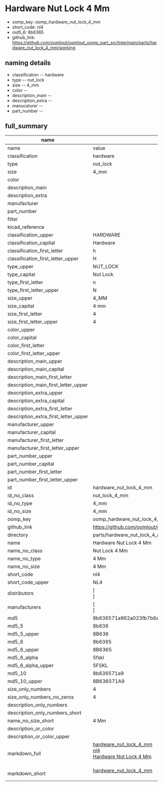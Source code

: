 # Hardware Nut Lock 4 Mm

  
* oomp_key: oomp_hardware_nut_lock_4_mm 
* short_code: nl4
* md5_6: 8b6365  
* github_link: https://github.com/oomlout/oomlout_oomp_part_src/tree/main/parts/hardware_nut_lock_4_mm/working  
## naming details
* classification -- hardware
* type -- nut_lock
* size -- 4_mm
* color -- 
* description_main -- 
* description_extra -- 
* manucaturer -- 
* part_number -- 





## full_summary
| name | value | 
| --- | --- | 
| name | value | 
| classification | hardware | 
| type | nut_lock | 
| size | 4_mm | 
| color |  | 
| description_main |  | 
| description_extra |  | 
| manufacturer |  | 
| part_number |  | 
| filter |  | 
| kicad_reference |  | 
| classification_upper | HARDWARE | 
| classification_capital | Hardware | 
| classification_first_letter | h | 
| classification_first_letter_upper | H | 
| type_upper | NUT_LOCK | 
| type_capital | Nut Lock | 
| type_first_letter | n | 
| type_first_letter_upper | N | 
| size_upper | 4_MM | 
| size_capital | 4 mm | 
| size_first_letter | 4 | 
| size_first_letter_upper | 4 | 
| color_upper |  | 
| color_capital |  | 
| color_first_letter |  | 
| color_first_letter_upper |  | 
| description_main_upper |  | 
| description_main_capital |  | 
| description_main_first_letter |  | 
| description_main_first_letter_upper |  | 
| description_extra_upper |  | 
| description_extra_capital |  | 
| description_extra_first_letter |  | 
| description_extra_first_letter_upper |  | 
| manufacturer_upper |  | 
| manufacturer_capital |  | 
| manufacturer_first_letter |  | 
| manufacturer_first_letter_upper |  | 
| part_number_upper |  | 
| part_number_capital |  | 
| part_number_first_letter |  | 
| part_number_first_letter_upper |  | 
| id | hardware_nut_lock_4_mm | 
| id_no_class | nut_lock_4_mm | 
| id_no_type | 4_mm | 
| id_no_size | 4_mm | 
| oomp_key | oomp_hardware_nut_lock_4_mm | 
| github_link | https://github.com/oomlout/oomlout_oomp_part_src/tree/main/parts/hardware_nut_lock_4_mm/working | 
| directory | parts/hardware_nut_lock_4_mm | 
| name | Hardware Nut Lock 4 Mm | 
| name_no_class | Nut Lock 4 Mm | 
| name_no_type | 4 Mm | 
| name_no_size | 4 Mm | 
| short_code | nl4 | 
| short_code_upper | NL4 | 
| distributors | [<br>] | 
| manufacturers | [<br>] | 
| md5 | 8b636571a962a023fb7b6a05a7ad13b1 | 
| md5_5 | 8b636 | 
| md5_5_upper | 8B636 | 
| md5_6 | 8b6365 | 
| md5_6_upper | 8B6365 | 
| md5_6_alpha | 5fskl | 
| md5_6_alpha_upper | 5FSKL | 
| md5_10 | 8b636571a9 | 
| md5_10_upper | 8B636571A9 | 
| size_only_numbers | 4 | 
| size_only_numbers_no_zeros | 4 | 
| description_only_numbers |  | 
| description_only_numbers_short |   | 
| name_no_size_short | 4 Mm | 
| description_or_color |   | 
| description_or_color_upper |   | 
| markdown_full | [hardware_nut_lock_4_mm](https://github.com/oomlout/oomlout_oomp_part_src/tree/main/parts/hardware_nut_lock_4_mm/working)<br>[nl4](https://github.com/oomlout/oomlout_oomp_part_src/tree/main/parts/hardware_nut_lock_4_mm/working)<br>[Hardware Nut Lock 4 Mm](https://github.com/oomlout/oomlout_oomp_part_src/tree/main/parts/hardware_nut_lock_4_mm/working)<br><br> | 
| markdown_short | [hardware_nut_lock_4_mm](https://github.com/oomlout/oomlout_oomp_part_src/tree/main/parts/hardware_nut_lock_4_mm/working)<br><br> | 
